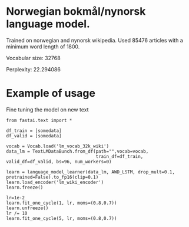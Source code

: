 # Norwegian bokmål/nynorsk language model.
Trained on norwegian and nynorsk wikipedia. Used 85476 articles with a minimum word length of 1800.


Vocabular size: 32768

Perplexity: 22.294086

# Example of usage
Fine tuning the model on new text
```
from fastai.text import *

df_train = [somedata]
df_valid = [somedata]

vocab = Vocab.load('lm_vocab_32k_wiki')
data_lm = TextLMDataBunch.from_df(path="",vocab=vocab,
                                  train_df=df_train, valid_df=df_valid, bs=96, num_workers=0)
                                  
learn = language_model_learner(data_lm, AWD_LSTM, drop_mult=0.1, pretrained=False).to_fp16(clip=0.1)
learn.load_encoder('lm_wiki_encoder')
learn.freeze()

lr=1e-2
learn.fit_one_cycle(1, lr, moms=(0.8,0.7)) 
learn.unfreeze()
lr /= 10
learn.fit_one_cycle(5, lr, moms=(0.8,0.7)) 
```

